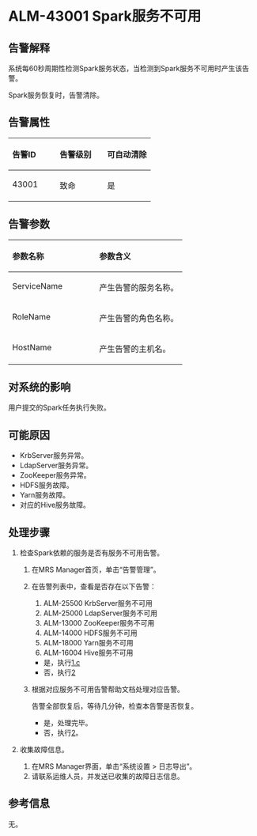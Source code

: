 # ALM-43001 Spark服务不可用<a name="ZH-CN_TOPIC_0174499409"></a>

## 告警解释<a name="zh-cn_topic_0093195108_zh-cn_topic_0087163353_zh-cn_topic_0087039425_section43920869"></a>

系统每60秒周期性检测Spark服务状态，当检测到Spark服务不可用时产生该告警。

Spark服务恢复时，告警清除。

## 告警属性<a name="zh-cn_topic_0093195108_zh-cn_topic_0087163353_zh-cn_topic_0087039425_section59743502"></a>

<a name="zh-cn_topic_0093195108_zh-cn_topic_0087163353_zh-cn_topic_0087039425_table64843092"></a>
<table><thead align="left"><tr id="zh-cn_topic_0093195108_zh-cn_topic_0087163353_zh-cn_topic_0087039425_row10409628"><th class="cellrowborder" valign="top" width="33.33333333333333%" id="mcps1.1.4.1.1"><p id="zh-cn_topic_0093195108_zh-cn_topic_0087163353_zh-cn_topic_0087039425_p37873528"><a name="zh-cn_topic_0093195108_zh-cn_topic_0087163353_zh-cn_topic_0087039425_p37873528"></a><a name="zh-cn_topic_0093195108_zh-cn_topic_0087163353_zh-cn_topic_0087039425_p37873528"></a>告警ID</p>
</th>
<th class="cellrowborder" valign="top" width="33.33333333333333%" id="mcps1.1.4.1.2"><p id="zh-cn_topic_0093195108_zh-cn_topic_0087163353_zh-cn_topic_0087039425_p47856888"><a name="zh-cn_topic_0093195108_zh-cn_topic_0087163353_zh-cn_topic_0087039425_p47856888"></a><a name="zh-cn_topic_0093195108_zh-cn_topic_0087163353_zh-cn_topic_0087039425_p47856888"></a>告警级别</p>
</th>
<th class="cellrowborder" valign="top" width="33.33333333333333%" id="mcps1.1.4.1.3"><p id="zh-cn_topic_0093195108_zh-cn_topic_0087163353_zh-cn_topic_0087039425_p51202692"><a name="zh-cn_topic_0093195108_zh-cn_topic_0087163353_zh-cn_topic_0087039425_p51202692"></a><a name="zh-cn_topic_0093195108_zh-cn_topic_0087163353_zh-cn_topic_0087039425_p51202692"></a>可自动清除</p>
</th>
</tr>
</thead>
<tbody><tr id="zh-cn_topic_0093195108_zh-cn_topic_0087163353_zh-cn_topic_0087039425_row53777413"><td class="cellrowborder" valign="top" width="33.33333333333333%" headers="mcps1.1.4.1.1 "><p id="zh-cn_topic_0093195108_zh-cn_topic_0087163353_zh-cn_topic_0087039425_p61003235"><a name="zh-cn_topic_0093195108_zh-cn_topic_0087163353_zh-cn_topic_0087039425_p61003235"></a><a name="zh-cn_topic_0093195108_zh-cn_topic_0087163353_zh-cn_topic_0087039425_p61003235"></a>43001</p>
</td>
<td class="cellrowborder" valign="top" width="33.33333333333333%" headers="mcps1.1.4.1.2 "><p id="zh-cn_topic_0093195108_zh-cn_topic_0087163353_zh-cn_topic_0087039425_p42315013"><a name="zh-cn_topic_0093195108_zh-cn_topic_0087163353_zh-cn_topic_0087039425_p42315013"></a><a name="zh-cn_topic_0093195108_zh-cn_topic_0087163353_zh-cn_topic_0087039425_p42315013"></a>致命</p>
</td>
<td class="cellrowborder" valign="top" width="33.33333333333333%" headers="mcps1.1.4.1.3 "><p id="zh-cn_topic_0093195108_zh-cn_topic_0087163353_zh-cn_topic_0087039425_p4964052"><a name="zh-cn_topic_0093195108_zh-cn_topic_0087163353_zh-cn_topic_0087039425_p4964052"></a><a name="zh-cn_topic_0093195108_zh-cn_topic_0087163353_zh-cn_topic_0087039425_p4964052"></a>是</p>
</td>
</tr>
</tbody>
</table>

## 告警参数<a name="zh-cn_topic_0093195108_zh-cn_topic_0087163353_zh-cn_topic_0087039425_section820607"></a>

<a name="zh-cn_topic_0093195108_zh-cn_topic_0087163353_zh-cn_topic_0087039425_table66543927"></a>
<table><thead align="left"><tr id="zh-cn_topic_0093195108_zh-cn_topic_0087163353_zh-cn_topic_0087039425_row61284534"><th class="cellrowborder" valign="top" width="50%" id="mcps1.1.3.1.1"><p id="zh-cn_topic_0093195108_zh-cn_topic_0087163353_zh-cn_topic_0087039425_p65100236"><a name="zh-cn_topic_0093195108_zh-cn_topic_0087163353_zh-cn_topic_0087039425_p65100236"></a><a name="zh-cn_topic_0093195108_zh-cn_topic_0087163353_zh-cn_topic_0087039425_p65100236"></a>参数名称</p>
</th>
<th class="cellrowborder" valign="top" width="50%" id="mcps1.1.3.1.2"><p id="zh-cn_topic_0093195108_zh-cn_topic_0087163353_zh-cn_topic_0087039425_p38627770"><a name="zh-cn_topic_0093195108_zh-cn_topic_0087163353_zh-cn_topic_0087039425_p38627770"></a><a name="zh-cn_topic_0093195108_zh-cn_topic_0087163353_zh-cn_topic_0087039425_p38627770"></a>参数含义</p>
</th>
</tr>
</thead>
<tbody><tr id="zh-cn_topic_0093195108_zh-cn_topic_0087163353_zh-cn_topic_0087039425_row41841705"><td class="cellrowborder" valign="top" width="50%" headers="mcps1.1.3.1.1 "><p id="zh-cn_topic_0093195108_zh-cn_topic_0087163353_zh-cn_topic_0087039425_p33734977"><a name="zh-cn_topic_0093195108_zh-cn_topic_0087163353_zh-cn_topic_0087039425_p33734977"></a><a name="zh-cn_topic_0093195108_zh-cn_topic_0087163353_zh-cn_topic_0087039425_p33734977"></a>ServiceName</p>
</td>
<td class="cellrowborder" valign="top" width="50%" headers="mcps1.1.3.1.2 "><p id="zh-cn_topic_0093195108_zh-cn_topic_0087163353_zh-cn_topic_0087039425_p48178601"><a name="zh-cn_topic_0093195108_zh-cn_topic_0087163353_zh-cn_topic_0087039425_p48178601"></a><a name="zh-cn_topic_0093195108_zh-cn_topic_0087163353_zh-cn_topic_0087039425_p48178601"></a>产生告警的服务名称。</p>
</td>
</tr>
<tr id="zh-cn_topic_0093195108_zh-cn_topic_0087163353_zh-cn_topic_0087039425_row30954226"><td class="cellrowborder" valign="top" width="50%" headers="mcps1.1.3.1.1 "><p id="zh-cn_topic_0093195108_zh-cn_topic_0087163353_zh-cn_topic_0087039425_p24264406"><a name="zh-cn_topic_0093195108_zh-cn_topic_0087163353_zh-cn_topic_0087039425_p24264406"></a><a name="zh-cn_topic_0093195108_zh-cn_topic_0087163353_zh-cn_topic_0087039425_p24264406"></a>RoleName</p>
</td>
<td class="cellrowborder" valign="top" width="50%" headers="mcps1.1.3.1.2 "><p id="zh-cn_topic_0093195108_zh-cn_topic_0087163353_zh-cn_topic_0087039425_p19259870"><a name="zh-cn_topic_0093195108_zh-cn_topic_0087163353_zh-cn_topic_0087039425_p19259870"></a><a name="zh-cn_topic_0093195108_zh-cn_topic_0087163353_zh-cn_topic_0087039425_p19259870"></a>产生告警的角色名称。</p>
</td>
</tr>
<tr id="zh-cn_topic_0093195108_zh-cn_topic_0087163353_zh-cn_topic_0087039425_row39121107"><td class="cellrowborder" valign="top" width="50%" headers="mcps1.1.3.1.1 "><p id="zh-cn_topic_0093195108_zh-cn_topic_0087163353_zh-cn_topic_0087039425_p14693133"><a name="zh-cn_topic_0093195108_zh-cn_topic_0087163353_zh-cn_topic_0087039425_p14693133"></a><a name="zh-cn_topic_0093195108_zh-cn_topic_0087163353_zh-cn_topic_0087039425_p14693133"></a>HostName</p>
</td>
<td class="cellrowborder" valign="top" width="50%" headers="mcps1.1.3.1.2 "><p id="zh-cn_topic_0093195108_zh-cn_topic_0087163353_zh-cn_topic_0087039425_p49293152"><a name="zh-cn_topic_0093195108_zh-cn_topic_0087163353_zh-cn_topic_0087039425_p49293152"></a><a name="zh-cn_topic_0093195108_zh-cn_topic_0087163353_zh-cn_topic_0087039425_p49293152"></a>产生告警的主机名。</p>
</td>
</tr>
</tbody>
</table>

## 对系统的影响<a name="zh-cn_topic_0093195108_zh-cn_topic_0087163353_zh-cn_topic_0087039425_section7385465"></a>

用户提交的Spark任务执行失败。

## 可能原因<a name="zh-cn_topic_0093195108_zh-cn_topic_0087163353_zh-cn_topic_0087039425_section66469189"></a>

-   KrbServer服务异常。
-   LdapServer服务异常。
-   ZooKeeper服务异常。
-   HDFS服务故障。
-   Yarn服务故障。
-   对应的Hive服务故障。

## 处理步骤<a name="zh-cn_topic_0093195108_zh-cn_topic_0087163353_zh-cn_topic_0087039425_section61351797"></a>

1.  检查Spark依赖的服务是否有服务不可用告警。
    1.  在MRS Manager首页，单击“告警管理”。
    2.  在告警列表中，查看是否存在以下告警：
        1.  ALM-25500 KrbServer服务不可用
        2.  ALM-25000 LdapServer服务不可用
        3.  ALM-13000 ZooKeeper服务不可用
        4.  ALM-14000 HDFS服务不可用
        5.  ALM-18000 Yarn服务不可用
        6.  ALM-16004 Hive服务不可用

        -   是，执行[1.c](#zh-cn_topic_0093195108_zh-cn_topic_0087163353_li1257801171836)
        -   否，执行[2](#zh-cn_topic_0093195108_zh-cn_topic_0087163353_li42985951171836)

    3.  <a name="zh-cn_topic_0093195108_zh-cn_topic_0087163353_li1257801171836"></a>根据对应服务不可用告警帮助文档处理对应告警。

        告警全部恢复后，等待几分钟，检查本告警是否恢复。

        -   是，处理完毕。
        -   否，执行[2](#zh-cn_topic_0093195108_zh-cn_topic_0087163353_li42985951171836)。

2.  <a name="zh-cn_topic_0093195108_zh-cn_topic_0087163353_li42985951171836"></a>收集故障信息。
    1.  在MRS Manager界面，单击“系统设置 \> 日志导出”。
    2.  请联系运维人员，并发送已收集的故障日志信息。


## 参考信息<a name="zh-cn_topic_0093195108_zh-cn_topic_0087163353_zh-cn_topic_0087039425_section15295265"></a>

无。


